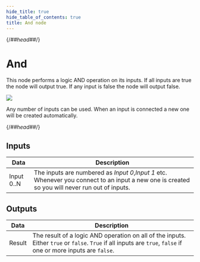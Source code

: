 ```yaml
---
hide_title: true
hide_table_of_contents: true
title: And node
---
```


{/*##head##*/}

# And

This node performs a logic AND operation on its inputs. If all inputs are <span className="ndl-data">true</span> the node will output <span className="ndl-data">true</span>. If any input is <span className="ndl-data">false</span> the node will output <span className="ndl-data">false</span>.

<div className="ndl-image-with-background l">

![](/nodes/logic/and/and_node.png)

</div>

Any number of inputs can be used. When an input is connected a new one will be created automatically.

{/*##head##*/}

## Inputs

| Data                                         | Description                                                                                                                                    |
| -------------------------------------------- | ---------------------------------------------------------------------------------------------------------------------------------------------- |
| <span className="ndl-data">Input 0..N</span> | The inputs are numbered as _Input 0_,_Input 1_ etc. Whenever you connect to an input a new one is created so you will never run out of inputs. |

## Outputs

| Data                                     | Description                                                                                                                                                     |
| ---------------------------------------- | --------------------------------------------------------------------------------------------------------------------------------------------------------------- |
| <span className="ndl-data">Result</span> | The result of a logic AND operation on all of the inputs. Either `true` or `false`. `True` if all inputs are `true`, `false` if one or more inputs are `false`. |
